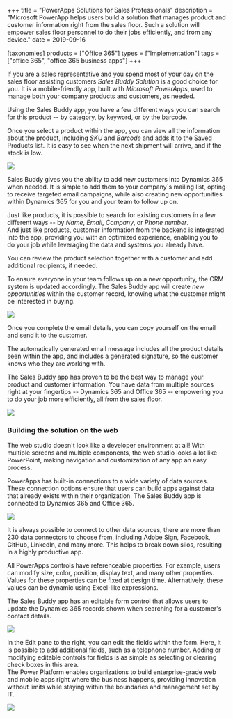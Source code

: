 +++
title = "PowerApps Solutions for Sales Professionals"
description = "Microsoft PowerApp helps users build a solution that manages product and customer information right from the sales floor. Such a solution will empower sales floor personnel to do their jobs efficiently, and from any device."
date = 2019-09-16

[taxonomies]
products = ["Office 365"]
types = ["Implementation"]
tags = ["office 365", "office 365 business apps"]
+++

If you are a sales representative and you spend most of your day on the
sales floor assisting customers *Sales Buddy Solution* is a good choice
for you. It is a mobile-friendly app, built with *Microsoft PowerApps*,
used to manage both your company products and customers, as needed.

Using the Sales Buddy app, you have a few different ways you can search
for this product -- by category, by keyword, or by the barcode.

Once you select a product within the app, you can view all the
information about the product, including *SKU* and *Barcode*
and adds it to the Saved Products list. It is easy to see when the next
shipment will arrive, and if the stock is low.

![](https://o365hq.com/images/514.png)

Sales Buddy gives you the ability to add new customers into Dynamics 365
when needed. It is simple to add them to your company\`s mailing list,
opting to receive targeted email campaigns, while also creating new
opportunities within Dynamics 365 for you and your team to follow up on.

Just like products, it is possible to search for existing customers in a
few different ways -- by *Name*, *Email*, *Company*, or *Phone number*.\
And just like products, customer information from the backend is
integrated into the app, providing you with an optimized experience,
enabling you to do your job while leveraging the data and systems you
already have.

You can review the product selection together with a customer and add
additional recipients, if needed.

To ensure everyone in your team follows up on a new opportunity, the
CRM system is updated accordingly. The Sales Buddy app will
create *new opportunities* within the customer record, knowing what the
customer might be interested in buying.

![](https://o365hq.com/images/519.png)

Once you complete the email details, you can copy yourself on the email
and send it to the customer.

The automatically generated email message includes all the product
details seen within the app, and includes a generated signature, so the
customer knows who they are working with.

The Sales Buddy app has proven to be the best way to manage your product
and customer information. You have data from multiple sources right at
your fingertips -- Dynamics 365 and Office 365 -- empowering you to do
your job more efficiently, all from the sales floor.

![](https://o365hq.com/images/517.png)

### Building the solution on the web

The web studio doesn't look like a developer environment at all! With
multiple screens and multiple components, the web studio looks a lot
like PowerPoint, making navigation and customization of any app an easy
process.

PowerApps has built-in connections to a wide variety of data sources.
These connection options ensure that users can build apps against data
that already exists within their organization. The Sales Buddy app is
connected to Dynamics 365 and Office 365.

![](https://o365hq.com/images/515.png)

It is always possible to connect to other data sources, there are more
than 230 data connectors to choose from, including Adobe Sign, Facebook,
GitHub, LinkedIn, and many more. This helps to break down silos,
resulting in a highly productive app.

All PowerApps controls have referenceable properties. For example, users
can modify size, color, position, display text, and many other
properties. Values for these properties can be fixed at design time.
Alternatively, these values can be dynamic using Excel-like expressions.

The Sales Buddy app has an editable form control that allows users to
update the Dynamics 365 records shown when searching for a customer's
contact details.

![](https://o365hq.com/images/518.png)

In the Edit pane to the right, you can edit the fields within the form.
Here, it is possible to add additional fields, such as a telephone
number. Adding or modifying editable controls for fields is as simple as
selecting or clearing check boxes in this area.\
The Power Platform enables organizations to build enterprise-grade web
and mobile apps right where the business happens, providing innovation
without limits while staying within the boundaries and management set by
IT.

![](https://o365hq.com/images/516.png)